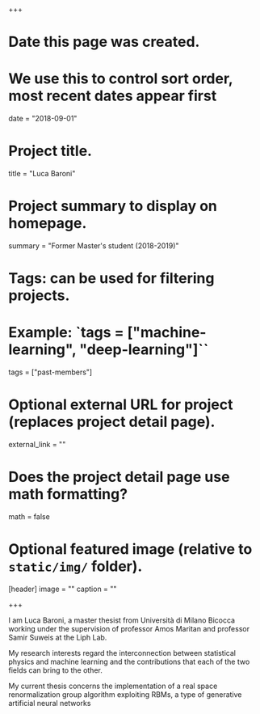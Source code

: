 +++
# Date this page was created.
# We use this to control sort order, most recent dates appear first
date = "2018-09-01"

# Project title.
title = "Luca Baroni"

# Project summary to display on homepage.
summary = "Former Master's student (2018-2019)"

# Tags: can be used for filtering projects.
# Example: `tags = ["machine-learning", "deep-learning"]``
tags = ["past-members"]

# Optional external URL for project (replaces project detail page).
external_link = ""

# Does the project detail page use math formatting?
math = false

# Optional featured image (relative to `static/img/` folder).
[header]
image = ""
caption = ""

+++

I am Luca Baroni, a master thesist from Università di Milano Bicocca working under the supervision of professor Amos Maritan and professor Samir Suweis at the Liph Lab.

My research interests regard the interconnection between statistical physics and machine learning and the contributions that each of the two fields can bring to the other.

My current thesis concerns the implementation of a real space renormalization group algorithm exploiting RBMs, a type of generative artificial neural networks
